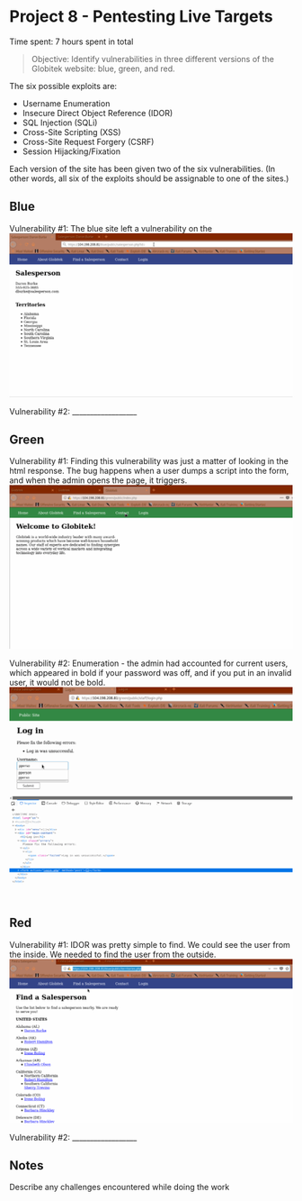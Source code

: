 # Project 8 - Pentesting Live Targets

Time spent: 7 hours spent in total

> Objective: Identify vulnerabilities in three different versions of the Globitek website: blue, green, and red.

The six possible exploits are:
* Username Enumeration
* Insecure Direct Object Reference (IDOR)
* SQL Injection (SQLi)
* Cross-Site Scripting (XSS)
* Cross-Site Request Forgery (CSRF)
* Session Hijacking/Fixation

Each version of the site has been given two of the six vulnerabilities. (In other words, all six of the exploits should be assignable to one of the sites.)

## Blue

Vulnerability #1: 
The blue site left a vulnerability on the 
<img src="SQLI.gif">


Vulnerability #2: __________________


## Green

Vulnerability #1: 
Finding this vulnerability was just a matter of looking in the html response. The bug happens when a user dumps a script into the form, and when the admin opens the page, it triggers. 
<img src="XSS.gif">

Vulnerability #2: Enumeration - the admin had accounted for current users, which appeared in bold if your password was off, and if you put in an invalid user, it would not be bold.
<img src="enumeration.gif">

## Red

Vulnerability #1: IDOR was pretty simple to find. We could see the user from the inside. We needed to find the user from the outside.
<img src="IDOR.gif">

Vulnerability #2: __________________


## Notes

Describe any challenges encountered while doing the work

